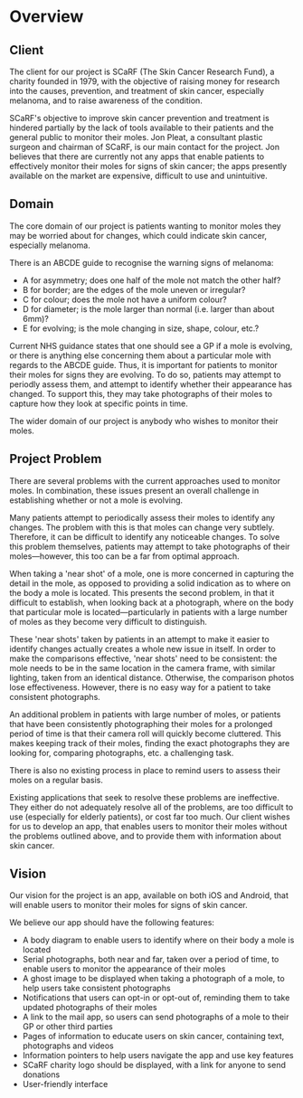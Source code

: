 # Overview

## Client

The client for our project is SCaRF (The Skin Cancer Research Fund), a charity founded in 1979, with the objective of raising money for research into the causes, prevention, and treatment of skin cancer, especially melanoma, and to raise awareness of the condition. 

SCaRF's objective to improve skin cancer prevention and treatment is hindered partially by the lack of tools available to their patients and the general public to monitor their moles. Jon Pleat, a consultant plastic surgeon and chairman of SCaRF, is our main contact for the project. Jon believes that there are currently not any apps that enable patients to effectively monitor their moles for signs of skin cancer; the apps presently available on the market are expensive, difficult to use and unintuitive.

## Domain

The core domain of our project is patients wanting to monitor moles they may be worried about for changes, which could indicate skin cancer, especially melanoma.

There is an ABCDE guide to recognise the warning signs of melanoma:
- A for asymmetry; does one half of the mole not match the other half?
- B for border; are the edges of the mole uneven or irregular?
- C for colour; does the mole not have a uniform colour?
- D for diameter; is the mole larger than normal (i.e. larger than about 6mm)?
- E for evolving; is the mole changing in size, shape, colour, etc.?

Current NHS guidance states that one should see a GP if a mole is evolving, or there is anything else concerning them about a particular mole with regards to the ABCDE guide. Thus, it is important for patients to monitor their moles for signs they are evolving. To do so, patients may attempt to periodly assess them, and attempt to identify whether their appearance has changed. To support this, they may take photographs of their moles to capture how they look at specific points in time.

The wider domain of our project is anybody who wishes to monitor their moles.

## Project Problem

There are several problems with the current approaches used to monitor moles. In combination, these issues present an overall challenge in establishing whether or not a mole is evolving.

Many patients attempt to periodically assess their moles to identify any changes. The problem with this is that moles can change very subtlely. Therefore, it can be difficult to identify any noticeable changes. To solve this problem themselves, patients may attempt to take photographs of their moles—however, this too can be a far from optimal approach.

When taking a 'near shot' of a mole, one is more concerned in capturing the detail in the mole, as opposed to providing a solid indication as to where on the body a mole is located. This presents the second problem, in that it difficult to establish, when looking back at a photograph, where on the body that particular mole is located—particularly in patients with a large number of moles as they become very difficult to distinguish.

These 'near shots' taken by patients in an attempt to make it easier to identify changes actually creates a whole new issue in itself. In order to make the comparisons effective, 'near shots' need to be consistent: the mole needs to be in the same location in the camera frame, with similar lighting, taken from an identical distance. Otherwise, the comparison photos lose effectiveness. However, there is no easy way for a patient to take consistent photographs.

An additional problem in patients with large number of moles, or patients that have been consistently photographing their moles for a prolonged period of time is that their camera roll will quickly become cluttered. This makes keeping track of their moles, finding the exact photographs they are looking for, comparing photographs, etc. a challenging task.

There is also no existing process in place to remind users to assess their moles on a regular basis.

Existing applications that seek to resolve these problems are ineffective. They either do not adequately resolve all of the problems, are too difficult to use (especially for elderly patients), or cost far too much. Our client wishes for us to develop an app, that enables users to monitor their moles without the problems outlined above, and to provide them with information about skin cancer.

## Vision

Our vision for the project is an app, available on both iOS and Android, that will enable users to monitor their moles for signs of skin cancer.

We believe our app should have the following features:
- A body diagram to enable users to identify where on their body a mole is located
- Serial photographs, both near and far, taken over a period of time, to enable users to monitor the appearance of their moles
- A ghost image to be displayed when taking a photograph of a mole, to help users take consistent photographs
- Notifications that users can opt-in or opt-out of, reminding them to take updated photographs of their moles
- A link to the mail app, so users can send photographs of a mole to their GP or other third parties
- Pages of information to educate users on skin cancer, containing text, photographs and videos
- Information pointers to help users navigate the app and use key features
- SCaRF charity logo should be displayed, with a link for anyone to send donations
- User-friendly interface
